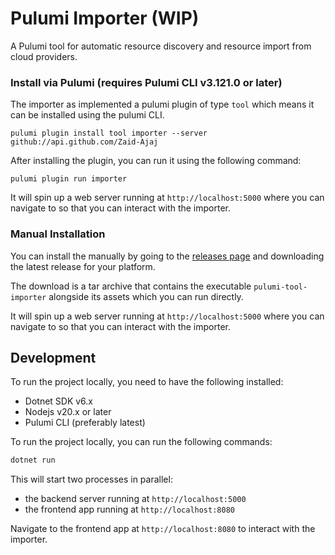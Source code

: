 # Pulumi Importer (WIP)

A Pulumi tool for automatic resource discovery and resource import from cloud providers.

### Install via Pulumi (requires Pulumi CLI v3.121.0 or later)

The importer as implemented a pulumi plugin of type `tool` which means it can be installed  using the pulumi CLI.

```
pulumi plugin install tool importer --server github://api.github.com/Zaid-Ajaj
```

After installing the plugin, you can run it using the following command:

```
pulumi plugin run importer
```
It will spin up a web server running at `http://localhost:5000` where you can navigate to so that you can interact with the importer.

### Manual Installation

You can install the manually by going to the [releases page](https://github.com/Zaid-Ajaj/pulumi-tool-importer/releases) and downloading the latest release for your platform. 

The download is a tar archive that contains the executable `pulumi-tool-importer` alongside its assets which you can run directly.

It will spin up a web server running at `http://localhost:5000` where you can navigate to so that you can interact with the importer.


## Development

To run the project locally, you need to have the following installed:
 - Dotnet SDK v6.x
 - Nodejs v20.x or later
 - Pulumi CLI (preferably latest)

To run the project locally, you can run the following commands:
```bash
dotnet run
```
This will start two processes in parallel:
 - the backend server running at `http://localhost:5000`
 - the frontend app running at `http://localhost:8080` 

Navigate to the frontend app at `http://localhost:8080` to interact with the importer. 